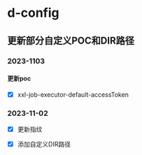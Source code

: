 # d-config


## 更新部分自定义POC和DIR路径


### 2023-1103

#### 更新poc

 - [x] xxl-job-executor-default-accessToken



### 2023-11-02

 - [x] 更新指纹
 - [x] 添加自定义DIR路径

